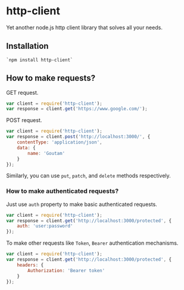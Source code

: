 http-client
===========

Yet another node.js http client library that solves all your needs.

## Installation
    `npm install http-client`
    
## How to make requests?

GET request.
```javascript
var client = require('http-client');
var response = client.get('https://www.google.com/');
```

POST request.
```javascript
var client = require('http-client');
var response = client.post('http://localhost:3000/', {
    contentType: 'application/json',
    data: {
        name: 'Goutam'
    }
});
```
Similarly, you can use `put`, `patch`, and `delete` methods respectively.

### How to make authenticated requests?
Just use `auth` property to make basic authenticated requests.
```javascript
var client = require('http-client');
var response = client.get('http://localhost:3000/protected', {
    auth: 'user:password'
});
```

To make other requests like `Token`, `Bearer` authentication mechanisms.
```javascript
var client = require('http-client');
var response = client.get('http://localhost:3000/protected', {
    headers: {
        Authorization: 'Bearer token'
    }
});
```